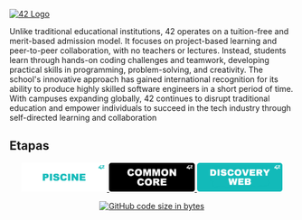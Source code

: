 <a href="#" onclick="return false;"><img alt="42 Logo" src="https://github.com/zafraedu/42/blob/master/public/42-malaga-logo.jpg"></a>

Unlike traditional educational institutions, 42 operates on a tuition-free and merit-based admission model. It focuses on project-based learning and peer-to-peer collaboration, with no teachers or lectures. Instead, students learn through hands-on coding challenges and teamwork, developing practical skills in programming, problem-solving, and creativity. The school's innovative approach has gained international recognition for its ability to produce highly skilled software engineers in a short period of time. With campuses expanding globally, 42 continues to disrupt traditional education and empower individuals to succeed in the tech industry through self-directed learning and collaboration

## Etapas

<p float="left" align="center">
  <a href="https://github.com/cadufrederiksen/42Cursus/tree/main/Piscina_42">
    <img src="https://github.com/zafraedu/42/blob/master/public/piscine.png" width="30%"/>
  </a>
  <a href="https://github.com/cadufrederiksen/42Cursus/tree/main/CommonCore">
    <img src="https://github.com/zafraedu/42/blob/master/public/common_core.png" width="30%"/>
  </a>
  
  <a href="https://github.com/cadufrederiksen/42Cursus/tree/main/discovery_piscine">
    <img src="https://github.com/zafraedu/42/blob/master/public/discover_web.png" width="30%"/>
  </a>
</p>
<p align="center">
	<a href="#" onclick="return false;"><img alt="GitHub code size in bytes" src="https://img.shields.io/github/languages/code-size/zafraedu/42?color=blue&cacheSeconds=https%3A%2F%2Fgithub.com%2Fzafraedu%2F42%2Farchive%2Frefs%2Fheads%2Fmaster.zip"></a>
</p>
